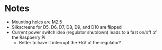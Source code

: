 # Notes

 * Mounting holes are M2.5
 * Silkscreens for D5, D6, D7, D8, D9, and D10 are flipped
 * Current power switch idea (regulator shutdown) leads to a fast on/off of
   the Raspberry Pi
   * Better to have it interrupt the +5V of the regulator? 
